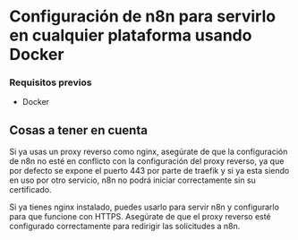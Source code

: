 # Configuración de n8n para servirlo en cualquier plataforma usando Docker

### Requisitos previos

- Docker

## Cosas a tener en cuenta

Si ya usas un proxy reverso como nginx, asegúrate de que la configuración de n8n no esté en conflicto con la configuración del proxy reverso, ya que por defecto se expone el puerto 443 por parte de traefik y si ya esta siendo en uso por otro servicio, n8n no podrá iniciar correctamente sin su certificado.

Si ya tienes nginx instalado, puedes usarlo para servir n8n y configurarlo para que funcione con HTTPS. Asegúrate de que el proxy reverso esté configurado correctamente para redirigir las solicitudes a n8n.
